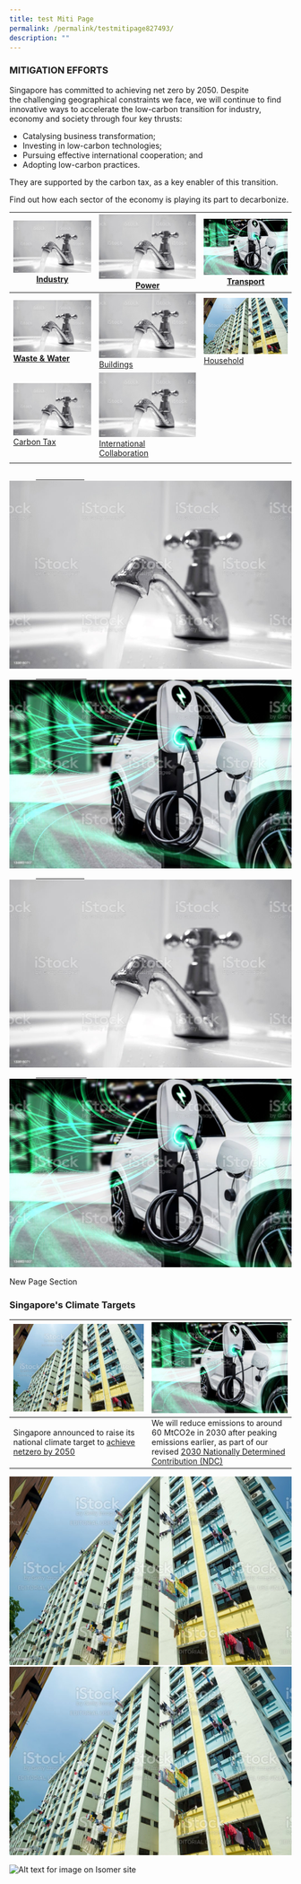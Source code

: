```yaml
---
title: test Miti Page
permalink: /permalink/testmitipage827493/
description: ""
---
```

### MITIGATION EFFORTS

Singapore has committed to achieving net zero by 2050. Despite the challenging geographical constraints we face, we will continue to find innovative ways to accelerate the low-carbon transition for industry, economy and society through four key thrusts:

*   Catalysing business transformation;
*   Investing in low-carbon technologies;
*   Pursuing effective international cooperation; and
*   Adopting low-carbon practices.

They are supported by the carbon tax, as a key enabler of this transition.

Find out how each sector of the economy is playing its 
part to decarbonize.

| ![](/images/istockphoto-133616071-1024x1024.jpg) [Industry](https://www.nccs.gov.sg/singapores-climate-action/mitigation-efforts/)| ![](/images/istockphoto-133616071-1024x1024.jpg) [Power](https://www.nccs.gov.sg/singapores-climate-action/mitigation-efforts/)| ![](/images/istockphoto-1348631007-1024x1024.jpg) [Transport](https://www.nccs.gov.sg/singapores-climate-action/mitigation-efforts/) |
| -------- | -------- | -------- |
| ![](/images/istockphoto-133616071-1024x1024.jpg) [**Waste & Water**](https://www.nccs.gov.sg/singapores-climate-action/mitigation-efforts/) | ![](/images/istockphoto-133616071-1024x1024.jpg) [Buildings](https://www.nccs.gov.sg/singapores-climate-action/mitigation-efforts/)| ![](images/istockphoto-471526987-1024x1024.jpg) [Household](https://www.nccs.gov.sg/singapores-climate-action/mitigation-efforts/)
| ![](/images/istockphoto-133616071-1024x1024.jpg) [Carbon Tax](https://www.nccs.gov.sg/singapores-climate-action/mitigation-efforts/)| ![](/images/istockphoto-133616071-1024x1024.jpg) [International Collaboration](https://www.nccs.gov.sg/singapores-climate-action/mitigation-efforts/) 
|  |  |



<div class="tile-container">
            <a class="tile-item" href="/key-focus-areas/city-in-nature">
                       <img src="/images/istockphoto-133616071-1024x1024.jpg" alt="Industry"></a>
            <a class="tile-item" href="/key-focus-areas/energy-reset">
                        <img src="/images/istockphoto-1348631007-1024x1024.jpg" alt="Power"></a>
</div>

<div class="tile-container">
            <a class="tile-item" href="/key-focus-areas/city-in-nature">
                       <img src="/images/istockphoto-133616071-1024x1024.jpg" alt="Industry"></a>
            <a class="tile-item" href="/key-focus-areas/energy-reset">
                        <img src="/images/istockphoto-1348631007-1024x1024.jpg" alt="Power"></a>
</div>

New Page Section
### Singapore's Climate Targets

|![](/images/istockphoto-471526987-1024x1024.jpg)| ![](/images/istockphoto-1348631007-1024x1024.jpg)| 
| -------- | -------- | 
| Singapore announced to raise its national climate target to [achieve netzero by 2050](https://www.nccs.gov.sg/media/press-releases/singapore-commits-to-achieve-net-zero/)  | We will reduce emissions to around 60 MtCO2e in 2030 after peaking emissions earlier, as part of our revised [2030 Nationally Determined Contribution (NDC)](https://unfccc.int/sites/default/files/NDC/2022-11/Singapore%20Second%20Update%20of%20First%20NDC.pdf)| 

<div class = "tile-container">
	<a class="tile-item" href="/media">
		<img src="/images/istockphoto-471526987-1024x1024.jpg" alt="City"></a>
	<a class="tile=item" href="/media">
		<img src="/images/istockphoto-471526987-1024x1024.jpg" alt="Energy"></a>
	</div>




![Alt text for image on Isomer site](/images/2022_Infographic_Charting_Singapore's_Net_Zero_Future.jpg)